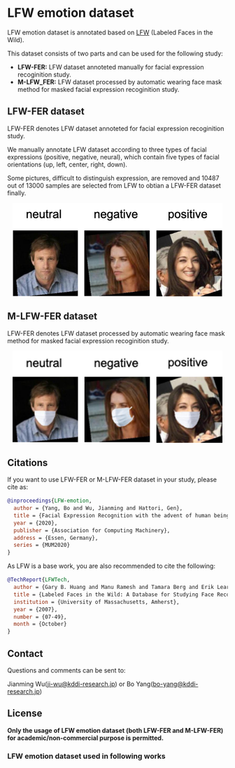 # LFW emotion dataset

LFW emotion dataset is annotated based on [LFW](http://vis-www.cs.umass.edu/lfw/) (Labeled Faces in the Wild).

This dataset consists of two parts and can be used for the following study:

* **LFW-FER:**  LFW dataset annoteted manually for facial expression recoginition study.
* **M-LFW_FER:**  LFW dataset processed by automatic wearing face mask method for masked facial expression recoginition study.


## LFW-FER dataset

LFW-FER denotes LFW dataset annoteted for facial expression recoginition study.

We manually annotate LFW dataset according to three types of facial expressions (positive, negative, neural), which contain five types of facial orientations (up, left, center, right, down).

Some pictures, difficult to distinguish expression, are removed and 10487 out of 13000 samples are selected from LFW to obtian a LFW-FER dataset finally.

<div align="center"><img src="./LFW-FER-sample.png" width="480px"></div>


## M-LFW-FER dataset

LFW-FER denotes LFW dataset processed by automatic wearing face mask method for masked facial expression recoginition study.

<div align="center"><img src="./M-LFW-FER-sample.png" width="480px"></div>


## Citations

If you want to use LFW-FER or M-LFW-FER dataset in your study, please cite as:

```BibTeX
@inproceedings{LFW-emotion,
  author = {Yang, Bo and Wu, Jianming and Hattori, Gen},
  title = {Facial Expression Recognition with the advent of human beings all behind face masks},
  year = {2020},
  publisher = {Association for Computing Machinery},
  address = {Essen, Germany},
  series = {MUM2020}
}
```

As LFW is a base work, you are also recommended to cite the following:


```BibTeX
@TechReport{LFWTech,
  author = {Gary B. Huang and Manu Ramesh and Tamara Berg and Erik Learned-Miller},
  title = {Labeled Faces in the Wild: A Database for Studying Face Recognition in Unconstrained Environments},
  institution = {University of Massachusetts, Amherst},
  year = {2007},
  number = {07-49},
  month = {October}
}
```

## Contact

Questions and comments can be sent to:

Jianming Wu(ji-wu@kddi-research.jp) or Bo Yang(bo-yang@kddi-research.jp)


## License
**Only the usage of LFW emotion dataset (both LFW-FER and M-LFW-FER) for academic/non-commercial purpose is permitted.**


### LFW emotion dataset used in following works


